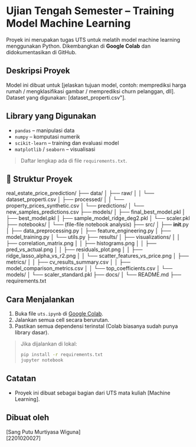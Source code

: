 # Ujian Tengah Semester – Training Model Machine Learning

Proyek ini merupakan tugas UTS untuk melatih model machine learning menggunakan Python. Dikembangkan di **Google Colab** dan didokumentasikan di GitHub.

## Deskripsi Proyek
Model ini dibuat untuk [jelaskan tujuan model, contoh: memprediksi harga rumah / mengklasifikasi gambar / memprediksi churn pelanggan, dll].  
Dataset yang digunakan: [dataset_properti.csv"].

## Library yang Digunakan
- `pandas` – manipulasi data
- `numpy` – komputasi numerik
- `scikit-learn` – training dan evaluasi model
- `matplotlib` / `seaborn` – visualisasi 


> Daftar lengkap ada di file `requirements.txt`.

## 📂 Struktur Proyek

real_estate_price_prediction/
├── data/
│   ├── raw/
│   │   └── dataset_properti.csv
│   ├── processed/
│   │   └── property_prices_synthetic.csv
│   └── predictions/
│       └── new_samples_predictions.csv
├── models/
│   ├── final_best_model.pkl
│   ├── best_model.pkl
│   ├── sample_model_ridge_deg2.pkl
│   └── scaler.pkl
├── notebooks/
│   └── (file-file notebook analysis)
├── src/
│   ├── __init__.py
│   ├── data_preprocessing.py
│   ├── feature_engineering.py
│   ├── model_training.py
│   └── utils.py
├── results/
│   ├── visualizations/
│   │   ├── correlation_matrix.png
│   │   ├── histograms.png
│   │   ├── pred_vs_actual.png
│   │   ├── residuals_plot.png
│   │   ├── ridge_lasso_alpha_vs_r2.png
│   │   └── scatter_features_vs_price.png
│   ├── metrics/
│   │   ├── cv_results_summary.csv
│   │   ├── model_comparison_metrics.csv
│   │   └── top_coefficients.csv
│   └── models/
│       └── scaler_standard.pkl
├── docs/
│   └── README.md
├── requirements.txt


## Cara Menjalankan
1. Buka file `uts.ipynb` di [Google Colab](https://colab.research.google.com/drive/1nUyvDJis76a2iYJeKxJmMhxs0wdF4T0w?usp=sharing).
2. Jalankan semua cell secara berurutan.
3. Pastikan semua dependensi terinstal (Colab biasanya sudah punya library dasar).

> Jika dijalankan di lokal:
> ```bash
> pip install -r requirements.txt
> jupyter notebook
> ```

## Catatan
- Proyek ini dibuat sebagai bagian dari UTS mata kuliah [Machine Learning].
  
## Dibuat oleh
[Sang Putu Murtiyasa Wiguna]  
[2201020027]
